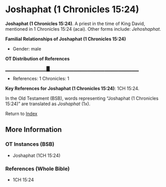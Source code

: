 # Joshaphat (1 Chronicles 15:24)
**Joshaphat (1 Chronicles 15:24)**. 
A priest in the time of King David, mentioned in 1 Chronicles 15:24 (acai). 
Other forms include: 
*Jehoshaphat*. 




**Familial Relationships of Joshaphat (1 Chronicles 15:24)**


* Gender: male


**OT Distribution of References**

▁▁▁▁▁▁▁▁▁▁▁▁█▁▁▁▁▁▁▁▁▁▁▁▁▁▁▁▁▁▁▁▁▁▁▁▁▁▁
* References: 1 Chronicles: 1



**Key References for Joshaphat (1 Chronicles 15:24)**: 
1CH 15:24. 


In the Old Testament (BSB), words representing “Joshaphat (1 Chronicles 15:24)” are translated as 
*Joshaphat* (1x). 




Return to [Index](00-Index.md)

## More Information

### OT Instances (BSB)

* Joshaphat (1CH 15:24)



### References (Whole Bible)

* 1CH 15:24



